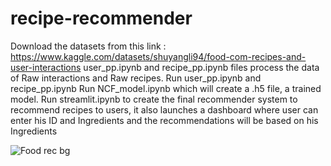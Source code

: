 # recipe-recommender
Download the datasets from this link : https://www.kaggle.com/datasets/shuyangli94/food-com-recipes-and-user-interactions
user_pp.ipynb and recipe_pp.ipynb files process the data of Raw interactions and Raw recipes.
Run user_pp.ipynb and recipe_pp.ipynb
Run NCF_model.ipynb which will create a .h5 file, a trained model.
Run streamlit.ipynb to create the final recommender system to recommend recipes to users, it also launches a dashboard where user can enter his ID and Ingredients and the recommendations will be based on his Ingredients

![Food rec bg](https://github.com/pranai-ramineni/recipe-recommender/assets/149972358/d40c1cd5-36f9-4616-bc5d-10818d15acae)
